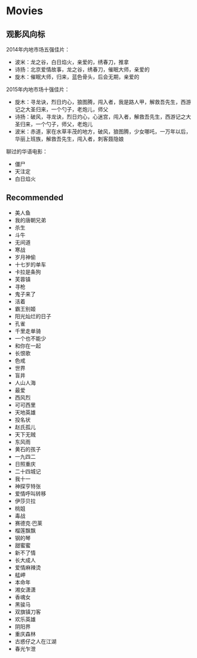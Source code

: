 # Movies

## 观影风向标

2014年内地市场五强佳片：

- 波米：龙之谷，白日焰火，亲爱的，绣春刀，推拿
- 诗扬：北京爱情故事，龙之谷，绣春刀，催眠大师，亲爱的
- 旋木：催眠大师，归来，蓝色骨头，后会无期，亲爱的

2015年内地市场十强佳片：

- 旋木：寻龙诀，烈日灼心，狼图腾，闯入者，我是路人甲，解救吾先生，西游记之大圣归来，一个勺子，老炮儿，师父
- 诗扬：破风，寻龙诀，烈日灼心，心迷宫，闯入者，解救吾先生，西游记之大圣归来，一个勺子，师父，老炮儿
- 波米：赤道，家在水草丰茂的地方，破风，狼图腾，少女哪吒，一万年以后，华丽上班族，解救吾先生，闯入者，刺客聂隐娘

聊过的华语电影：

- 僵尸
- 天注定
- 白日焰火

## Recommended

- 美人鱼
- 我的唐朝兄弟
- 杀生
- 斗牛
- 无间道
- 寒战
- 岁月神偷
- 十七岁的单车
- 卡拉是条狗
- 芙蓉镇
- 寻枪
- 鬼子来了
- 活着
- 霸王别姬
- 阳光灿烂的日子
- 孔雀
- 千里走单骑
- 一个也不能少
- 和你在一起
- 长恨歌
- 色戒
- 世界
- 盲井
- 人山人海
- 最爱
- 西风烈
- 可可西里
- 天地英雄
- 投名状
- 赵氏孤儿
- 天下无贼
- 东风雨
- 黄石的孩子
- 一九四二
- 日照重庆
- 二十四城记
- 我十一
- 神探亨特张
- 爱情呼叫转移
- 伊莎贝拉
- 桃姐
- 毒战
- 赛德克·巴莱
- 榴莲飘飘
- 钢的琴
- 甜蜜蜜
- 新不了情
- 长大成人
- 爱情麻辣烫
- 艋岬
- 本命年
- 湘女潇潇
- 香魂女
- 黑骏马
- 双旗镇刀客
- 欢乐英雄
- 阴阳界
- 重庆森林
- 古惑仔之人在江湖
- 春光乍泄
